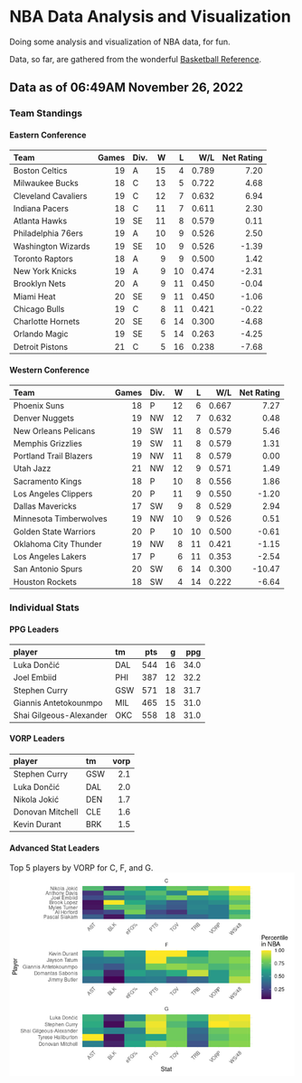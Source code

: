 # NBA Data Analysis and Visualization

Doing some analysis and visualization of NBA data, for fun.

Data, so far, are gathered from the wonderful [Basketball
Reference](https://www.basketball-reference.com/).

## Data as of 06:49AM November 26, 2022

### Team Standings

#### Eastern Conference

| Team                | Games | Div. |   W |   L |   W/L | Net Rating |
|:--------------------|------:|:-----|----:|----:|------:|-----------:|
| Boston Celtics      |    19 | A    |  15 |   4 | 0.789 |       7.20 |
| Milwaukee Bucks     |    18 | C    |  13 |   5 | 0.722 |       4.68 |
| Cleveland Cavaliers |    19 | C    |  12 |   7 | 0.632 |       6.94 |
| Indiana Pacers      |    18 | C    |  11 |   7 | 0.611 |       2.30 |
| Atlanta Hawks       |    19 | SE   |  11 |   8 | 0.579 |       0.11 |
| Philadelphia 76ers  |    19 | A    |  10 |   9 | 0.526 |       2.50 |
| Washington Wizards  |    19 | SE   |  10 |   9 | 0.526 |      -1.39 |
| Toronto Raptors     |    18 | A    |   9 |   9 | 0.500 |       1.42 |
| New York Knicks     |    19 | A    |   9 |  10 | 0.474 |      -2.31 |
| Brooklyn Nets       |    20 | A    |   9 |  11 | 0.450 |      -0.04 |
| Miami Heat          |    20 | SE   |   9 |  11 | 0.450 |      -1.06 |
| Chicago Bulls       |    19 | C    |   8 |  11 | 0.421 |      -0.22 |
| Charlotte Hornets   |    20 | SE   |   6 |  14 | 0.300 |      -4.68 |
| Orlando Magic       |    19 | SE   |   5 |  14 | 0.263 |      -4.25 |
| Detroit Pistons     |    21 | C    |   5 |  16 | 0.238 |      -7.68 |

#### Western Conference

| Team                   | Games | Div. |   W |   L |   W/L | Net Rating |
|:-----------------------|------:|:-----|----:|----:|------:|-----------:|
| Phoenix Suns           |    18 | P    |  12 |   6 | 0.667 |       7.27 |
| Denver Nuggets         |    19 | NW   |  12 |   7 | 0.632 |       0.48 |
| New Orleans Pelicans   |    19 | SW   |  11 |   8 | 0.579 |       5.46 |
| Memphis Grizzlies      |    19 | SW   |  11 |   8 | 0.579 |       1.31 |
| Portland Trail Blazers |    19 | NW   |  11 |   8 | 0.579 |       0.00 |
| Utah Jazz              |    21 | NW   |  12 |   9 | 0.571 |       1.49 |
| Sacramento Kings       |    18 | P    |  10 |   8 | 0.556 |       1.86 |
| Los Angeles Clippers   |    20 | P    |  11 |   9 | 0.550 |      -1.20 |
| Dallas Mavericks       |    17 | SW   |   9 |   8 | 0.529 |       2.94 |
| Minnesota Timberwolves |    19 | NW   |  10 |   9 | 0.526 |       0.51 |
| Golden State Warriors  |    20 | P    |  10 |  10 | 0.500 |      -0.61 |
| Oklahoma City Thunder  |    19 | NW   |   8 |  11 | 0.421 |      -1.15 |
| Los Angeles Lakers     |    17 | P    |   6 |  11 | 0.353 |      -2.54 |
| San Antonio Spurs      |    20 | SW   |   6 |  14 | 0.300 |     -10.47 |
| Houston Rockets        |    18 | SW   |   4 |  14 | 0.222 |      -6.64 |

### Individual Stats

#### PPG Leaders

| player                  | tm  | pts |   g |  ppg |
|:------------------------|:----|----:|----:|-----:|
| Luka Dončić             | DAL | 544 |  16 | 34.0 |
| Joel Embiid             | PHI | 387 |  12 | 32.2 |
| Stephen Curry           | GSW | 571 |  18 | 31.7 |
| Giannis Antetokounmpo   | MIL | 465 |  15 | 31.0 |
| Shai Gilgeous-Alexander | OKC | 558 |  18 | 31.0 |

#### VORP Leaders

| player           | tm  | vorp |
|:-----------------|:----|-----:|
| Stephen Curry    | GSW |  2.1 |
| Luka Dončić      | DAL |  2.0 |
| Nikola Jokić     | DEN |  1.7 |
| Donovan Mitchell | CLE |  1.6 |
| Kevin Durant     | BRK |  1.5 |

#### Advanced Stat Leaders

Top 5 players by VORP for C, F, and G.
![](README_files/figure-gfm/README-unnamed-chunk-7-1.png)<!-- -->
